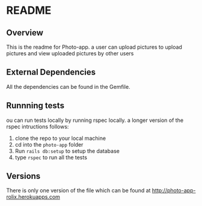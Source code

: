 # README
## Overview

This is the readme for Photo-app. a user can upload pictures to upload pictures and view uploaded pictures by other users
## External Dependencies
All the dependencies can be found in the Gemfile.
## Runnning tests
ou can run tests locally by running rspec locally. a longer version of the rspec intructions follows:
1. clone the repo to your local machine
2. cd into the `photo-app` folder
3. Run `rails db:setup` to setup the database
4. type `rspec` to run all the tests
## Versions
There is only one version of the file which can be found at http://photo-app-rolix.herokuapps.com 